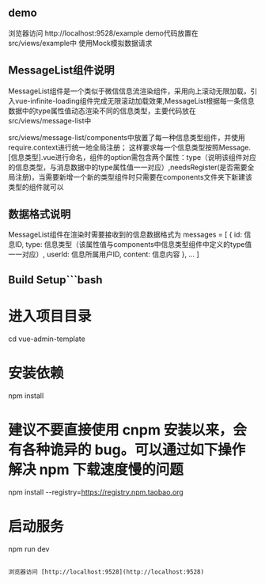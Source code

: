 ## demo
浏览器访问 http://localhost:9528/example
demo代码放置在src/views/example中
使用Mock模拟数据请求


## MessageList组件说明
MessageList组件是一个类似于微信信息流渲染组件，采用向上滚动无限加载，引入vue-infinite-loading组件完成无限滚动加载效果,MessageList根据每一条信息数据中的type属性值动态渲染不同的信息类型，主要代码放在src/views/message-list中

src/views/message-list/components中放置了每一种信息类型组件，并使用require.context进行统一地全局注册；
这样要求每一个信息类型按照Message.[信息类型].vue进行命名，组件的option需包含两个属性：type（说明该组件对应的信息类型，与消息数据中的type属性值一一对应）,needsRegister(是否需要全局注册)，当需要新增一个新的类型组件时只需要在components文件夹下新建该类型的组件就可以

## 数据格式说明
MessageList组件在渲染时需要接收到的信息数据格式为
messages = [
  { 
    id: 信息ID, 
    type: 信息类型（该属性值与components中信息类型组件中定义的type值一一对应）, 
    userId: 信息所属用户ID, 
    content: 信息内容 
  },
  ...
]
## Build Setup```bash

# 进入项目目录
cd vue-admin-template

# 安装依赖
npm install

# 建议不要直接使用 cnpm 安装以来，会有各种诡异的 bug。可以通过如下操作解决 npm 下载速度慢的问题
npm install --registry=https://registry.npm.taobao.org

# 启动服务
npm run dev
```

浏览器访问 [http://localhost:9528](http://localhost:9528)

